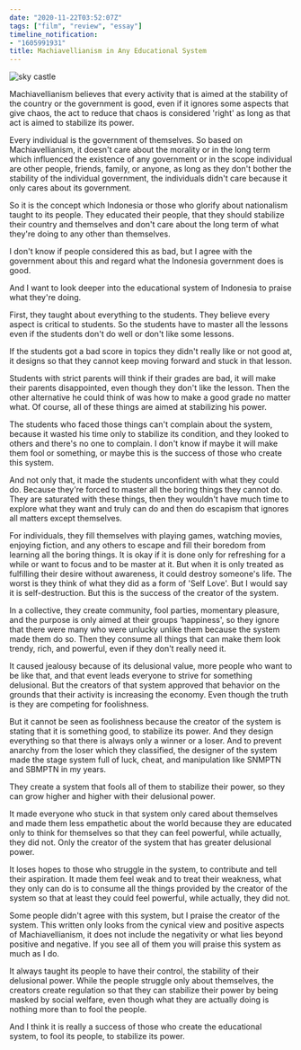 ```yaml
---
date: "2020-11-22T03:52:07Z"
tags: ["film", "review", "essay"]
timeline_notification:
- "1605991931"
title: Machiavellianism in Any Educational System
---
```

![sky castle](https://external-content.duckduckgo.com/iu/?u=https%3A%2F%2Fawsimages.detik.net.id%2Fcommunity%2Fmedia%2Fvisual%2F2019%2F04%2F16%2F9f5fdf54-6383-4c06-bd51-49b1cf04a17b.jpeg%3Fw%3D700%26q%3D90&f=1&nofb=1)

Machiavellianism believes that every activity that is aimed at the stability of the country or the government is good, even if it ignores some aspects that give chaos, the act to reduce that chaos is considered 'right' as long as that act is aimed to stabilize its power.

Every individual is the government of themselves. So based on Machiavellianism, it doesn't care about the morality or in the long term which influenced the existence of any government or in the scope individual are other people, friends, family, or anyone, as long as they don't bother the stability of the individual government, the individuals didn't care because it only cares about its government.

So it is the concept which Indonesia or those who glorify about nationalism taught to its people. They educated their people, that they should stabilize their country and themselves and don't care about the long term of what they're doing to any other than themselves.

I don't know if people considered this as bad, but I agree with the government about this and regard what the Indonesia government does is good.

And I want to look deeper into the educational system of Indonesia to praise what they're doing.

First, they taught about everything to the students. They believe every aspect is critical to students. So the students have to master all the lessons even if the students don't do well or don't like some lessons.

If the students got a bad score in topics they didn't really like or not good at, it designs so that they cannot keep moving forward and stuck in that lesson.

Students with strict parents will think if their grades are bad, it will make their parents disappointed, even though they don't like the lesson. Then the other alternative he could think of was how to make a good grade no matter what. Of course, all of these things are aimed at stabilizing his power.

The students who faced those things can't complain about the system, because it wasted his time only to stabilize its condition, and they looked to others and there's no one to complain. I don't know if maybe it will make them fool or something, or maybe this is the success of those who create this system.

And not only that, it made the students unconfident with what they could do. Because they're forced to master all the boring things they cannot do. They are saturated with these things, then they wouldn't have much time to explore what they want and truly can do and then do escapism that ignores all matters except themselves.

For individuals, they fill themselves with playing games, watching movies, enjoying fiction, and any others to escape and fill their boredom from learning all the boring things. It is okay if it is done only for refreshing for a while or want to focus and to be master at it. But when it is only treated as fulfilling their desire without awareness, it could destroy someone's life. The worst is they think of what they did as a form of 'Self Love'. But I would say it is self-destruction. But this is the success of the creator of the system.

In a collective, they create community, fool parties, momentary pleasure, and the purpose is only aimed at their groups ‘happiness', so they ignore that there were many who were unlucky unlike them because the system made them do so. Then they consume all things that can make them look trendy, rich, and powerful, even if they don't really need it.

It caused jealousy because of its delusional value, more people who want to be like that, and that event leads everyone to strive for something delusional. But the creators of that system approved that behavior on the grounds that their activity is increasing the economy. Even though the truth is they are competing for foolishness.

But it cannot be seen as foolishness because the creator of the system is stating that it is something good, to stabilize its power. And they design everything so that there is always only a winner or a loser. And to prevent anarchy from the loser which they classified, the designer of the system made the stage system full of luck, cheat, and manipulation like SNMPTN and SBMPTN in my years.

They create a system that fools all of them to stabilize their power, so they can grow higher and higher with their delusional power.

It made everyone who stuck in that system only cared about themselves and made them less empathetic about the world because they are educated only to think for themselves so that they can feel powerful, while actually, they did not. Only the creator of the system that has greater delusional power.

It loses hopes to those who struggle in the system, to contribute and tell their aspiration. It made them feel weak and to treat their weakness, what they only can do is to consume all the things provided by the creator of the system so that at least they could feel powerful, while actually, they did not.

Some people didn't agree with this system, but I praise the creator of the system. This written only looks from the cynical view and positive aspects of Machiavellianism, it does not include the negativity or what lies beyond positive and negative. If you see all of them you will praise this system as much as I do.

It always taught its people to have their control, the stability of their delusional power. While the people struggle only about themselves, the creators create regulation so that they can stabilize their power by being masked by social welfare, even though what they are actually doing is nothing more than to fool the people.

And I think it is really a success of those who create the educational system, to fool its people, to stabilize its power.